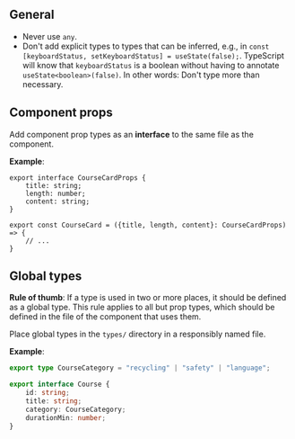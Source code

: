 ## General

- Never use `any`.
- Don't add explicit types to types that can be inferred, e.g., in
  `const [keyboardStatus, setKeyboardStatus] = useState(false);`. TypeScript will know that `keyboardStatus` is a
  boolean without having to annotate `useState<boolean>(false)`. In other words: Don't type more than necessary.

## Component props

Add component prop types as an **interface** to the same file as the component.

**Example**:

```tsx
export interface CourseCardProps {
    title: string;
    length: number;
    content: string;
}

export const CourseCard = ({title, length, content}: CourseCardProps) => {
    // ...
}
```

## Global types

**Rule of thumb**: If a type is used in two or more places, it should be defined as a global type. This rule applies to
all but prop types, which should be defined in the file of the component that uses them.

Place global types in the `types/` directory in a responsibly named file.

**Example**:

```typescript title="types/course.ts"
export type CourseCategory = "recycling" | "safety" | "language";

export interface Course {
    id: string;
    title: string;
    category: CourseCategory;
    durationMin: number;
}
```

